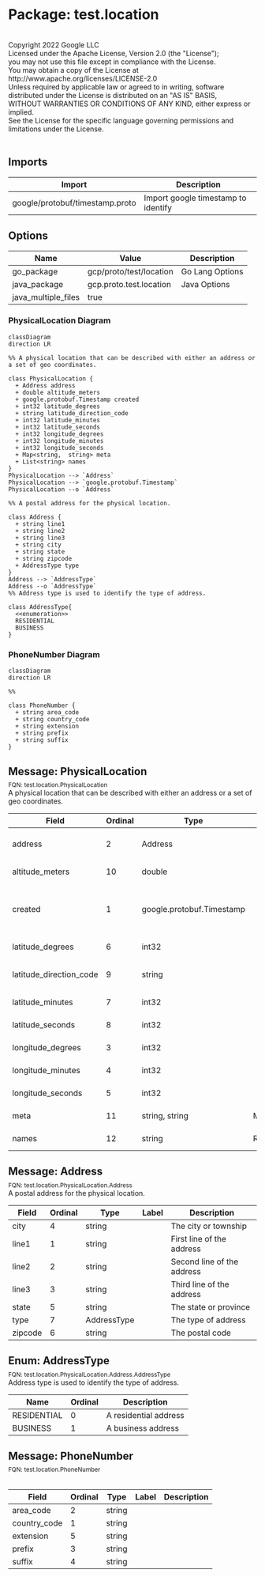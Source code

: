 # Package: test.location

<div class="comment"><span></span><br/><span>Copyright 2022 Google LLC</span><br/><span>Licensed under the Apache License, Version 2.0 (the "License");</span><br/><span>you may not use this file except in compliance with the License.</span><br/><span>You may obtain a copy of the License at</span><br/><span> http://www.apache.org/licenses/LICENSE-2.0</span><br/><span>Unless required by applicable law or agreed to in writing, software</span><br/><span>distributed under the License is distributed on an "AS IS" BASIS,</span><br/><span>WITHOUT WARRANTIES OR CONDITIONS OF ANY KIND, either express or implied.</span><br/><span>See the License for the specific language governing permissions and</span><br/><span>limitations under the License.</span><br/><span></span><br/></div>

## Imports

| Import                          | Description                          |
|---------------------------------|--------------------------------------|
| google/protobuf/timestamp.proto | Import google timestamp to identify  |



## Options

| Name                | Value                   | Description      |
|---------------------|-------------------------|------------------|
| go_package          | gcp/proto/test/location | Go Lang Options  |
| java_package        | gcp.proto.test.location | Java Options     |
| java_multiple_files | true                    |                  |




### PhysicalLocation Diagram

```mermaid
classDiagram
direction LR

%% A physical location that can be described with either an address or a set of geo coordinates.

class PhysicalLocation {
  + Address address
  + double altitude_meters
  + google.protobuf.Timestamp created
  + int32 latitude_degrees
  + string latitude_direction_code
  + int32 latitude_minutes
  + int32 latitude_seconds
  + int32 longitude_degrees
  + int32 longitude_minutes
  + int32 longitude_seconds
  + Map<string,  string> meta
  + List<string> names
}
PhysicalLocation --> `Address`
PhysicalLocation --> `google.protobuf.Timestamp`
PhysicalLocation --o `Address`

%% A postal address for the physical location.

class Address {
  + string line1
  + string line2
  + string line3
  + string city
  + string state
  + string zipcode
  + AddressType type
}
Address --> `AddressType`
Address --o `AddressType`
%% Address type is used to identify the type of address.

class AddressType{
  <<enumeration>>
  RESIDENTIAL
  BUSINESS
}
```
### PhoneNumber Diagram

```mermaid
classDiagram
direction LR

%% 

class PhoneNumber {
  + string area_code
  + string country_code
  + string extension
  + string prefix
  + string suffix
}

```

## Message: PhysicalLocation
<div style="font-size: 12px; margin-top: -10px;" class="fqn">FQN: test.location.PhysicalLocation</div>

<div class="comment"><span>A physical location that can be described with either an address or a set of geo coordinates.</span><br/></div>

| Field                   | Ordinal | Type                      | Label    | Description                           |
|-------------------------|---------|---------------------------|----------|---------------------------------------|
| address                 | 2       | Address                   |          | The mailing address of the location   |
| altitude_meters         | 10      | double                    |          | Altitude in Meters                    |
| created                 | 1       | google.protobuf.Timestamp |          | The timestamp the record was created  |
| latitude_degrees        | 6       | int32                     |          | Longitude Degrees                     |
| latitude_direction_code | 9       | string                    |          | Latitude Direction Code               |
| latitude_minutes        | 7       | int32                     |          | Latitude Minutes                      |
| latitude_seconds        | 8       | int32                     |          | Latitude Seconds                      |
| longitude_degrees       | 3       | int32                     |          | Longitude degrees                     |
| longitude_minutes       | 4       | int32                     |          | Longitude Minutes                     |
| longitude_seconds       | 5       | int32                     |          | Longitude Seconds                     |
| meta                    | 11      | string, string            | Map      | Additional Meta Data                  |
| names                   | 12      | string                    | Repeated | Names for the location                |


## Message: Address
<div style="font-size: 12px; margin-top: -10px;" class="fqn">FQN: test.location.PhysicalLocation.Address</div>

<div class="comment"><span>A postal address for the physical location.</span><br/></div>

| Field   | Ordinal | Type        | Label | Description                 |
|---------|---------|-------------|-------|-----------------------------|
| city    | 4       | string      |       | The city or township        |
| line1   | 1       | string      |       | First line of the address   |
| line2   | 2       | string      |       | Second line of the address  |
| line3   | 3       | string      |       | Third line of the address   |
| state   | 5       | string      |       | The state or province       |
| type    | 7       | AddressType |       | The type of address         |
| zipcode | 6       | string      |       | The postal code             |


## Enum: AddressType
<div style="font-size: 12px; margin-top: -10px;" class="fqn">FQN: test.location.PhysicalLocation.Address.AddressType</div>

<div class="comment"><span>Address type is used to identify the type of address.</span><br/></div>

| Name        | Ordinal | Description            |
|-------------|---------|------------------------|
| RESIDENTIAL | 0       | A residential address  |
| BUSINESS    | 1       | A business address     |


## Message: PhoneNumber
<div style="font-size: 12px; margin-top: -10px;" class="fqn">FQN: test.location.PhoneNumber</div>

<div class="comment"><span></span><br/></div>

| Field        | Ordinal | Type   | Label | Description |
|--------------|---------|--------|-------|-------------|
| area_code    | 2       | string |       |             |
| country_code | 1       | string |       |             |
| extension    | 5       | string |       |             |
| prefix       | 3       | string |       |             |
| suffix       | 4       | string |       |             |





<!-- Created by: Proto Diagram Tool -->
<!-- https://github.com/GoogleCloudPlatform/proto-diagram-tool -->

